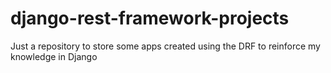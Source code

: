 # django-rest-framework-projects
Just a repository to store some apps created using the DRF to reinforce my knowledge in Django
